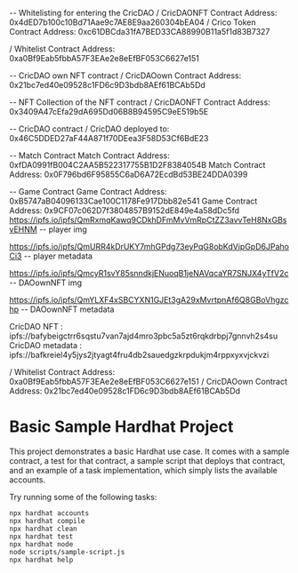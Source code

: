 -- Whitelisting for entering the CricDAO
/ CricDAONFT Contract Address: 0x4dED7b100c10Bd71Aae9c7AE8E9aa260304bEA04
/ Crico Token Contract Address: 0xc61DBCda31fA7BED33CA88990B11a5f1d83B7327

/ Whitelist Contract Address: 0xa0Bf9Eab5fbbA57F3EAe2e8eEfBF053C6627e151

-- CricDAO own NFT contract
/ CricDAOown Contract Address: 0x21bc7ed40e09528c1FD6c9D3bdb8AEf61BCAb5Dd

-- NFT Collection of the NFT contract
/ CricDAONFT Contract Address: 0x3409A47cEfa29dA695Dd06B8B94595C9eE519b5E

-- CricDAO contract
/ CricDAO deployed to: 0x46C5DDED27aF44A871f70DEea3F58D53Cf6BdE23

-- Match Contract
Match Contract Address: 0xfDA0991fB004C2AA5B522317755B1D2F8384054B
Match Contract Address: 0x0F796bd6F95855C6aD6A72EcdBd53BE24DDA0399

-- Game Contract
Game Contract Address: 0xB5747aB04096133Cae100C1178Fe917Dbb82e541
Game Contract Address: 0x9CF07c062D7f3804857B9152dE849e4a58dDc5fd
https://ipfs.io/ipfs/QmRxmqKawq9CDkhDFmMvVmRpCtZZ3avvTeH8NxGBsvEHNM -- player img

https://ipfs.io/ipfs/QmURR4kDrUKY7mhGPdg73eyPqG8obKdVipGpD6JPahoCi3 -- player metadata

https://ipfs.io/ipfs/QmcyR1svY85snndkjENuoqB1jeNAVqcaYR7SNJX4yTfV2c -- DAOownNFT img

https://ipfs.io/ipfs/QmYLXF4xSBCYXN1GJEt3gA29xMvrtpnAf6Q8GBoVhgzchp -- DAOownNFT metadata

CricDAO NFT : ipfs://bafybeigctrr6sqstu7van7ajd4mro3pbc5a5zt6rqkdrbpj7gnnvh2s4su
CricDAO metadata : ipfs://bafkreiel4y5jys2jtyagt4fru4db2sauedgzkrpdukjm4rppxyxvjckvzi

/ Whitelist Contract Address: 0xa0Bf9Eab5fbbA57F3EAe2e8eEfBF053C6627e151
/ CricDAOown Contract Address: 0x21bc7ed40e09528c1FD6c9D3bdb8AEf61BCAb5Dd

# Basic Sample Hardhat Project

This project demonstrates a basic Hardhat use case. It comes with a sample contract, a test for that contract, a sample script that deploys that contract, and an example of a task implementation, which simply lists the available accounts.

Try running some of the following tasks:

```shell
npx hardhat accounts
npx hardhat compile
npx hardhat clean
npx hardhat test
npx hardhat node
node scripts/sample-script.js
npx hardhat help
```

